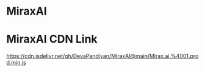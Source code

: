 # MiraxAI

# MiraxAI CDN Link
https://cdn.jsdelivr.net/gh/DevaPandiyan/MiraxAI@main/Mirax.ai.%4001.prod.min.js